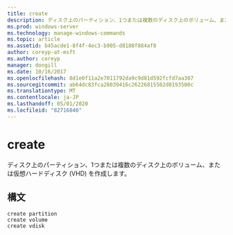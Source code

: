 ```yaml
---
title: create
description: ディスク上のパーティション、1つまたは複数のディスク上のボリューム、または仮想ハードディスク (VHD) を作成するための参照トピック。
ms.prod: windows-server
ms.technology: manage-windows-commands
ms.topic: article
ms.assetid: b45acde1-8f4f-4ec3-b905-d8188f884af8
author: coreyp-at-msft
ms.author: coreyp
manager: dongill
ms.date: 10/16/2017
ms.openlocfilehash: 8d1e0f11a2e7011792da9c9d81d592fcfd7aa307
ms.sourcegitcommit: ab64dc83fca28039416c26226815502d0193500c
ms.translationtype: MT
ms.contentlocale: ja-JP
ms.lasthandoff: 05/01/2020
ms.locfileid: "82716846"
---
```

# <a name="create"></a>create

ディスク上のパーティション、1つまたは複数のディスク上のボリューム、または仮想ハードディスク (VHD) を作成します。

## <a name="syntax"></a>構文

```
create partition
create volume
create vdisk
```
